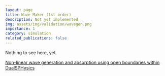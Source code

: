 ```yaml
---
layout: page
title: Wave Maker (1st order)
description: Not yet implemented
img: assets/img/validation/wavegen.png
importance: 1
category: simulation
related_publications: false
---
```


Nothing to see here, yet.



[Non-linear wave generation and absorption using open boundaries within DualSPHysics](https://www.sciencedirect.com/science/article/pii/S0010465519300463)
